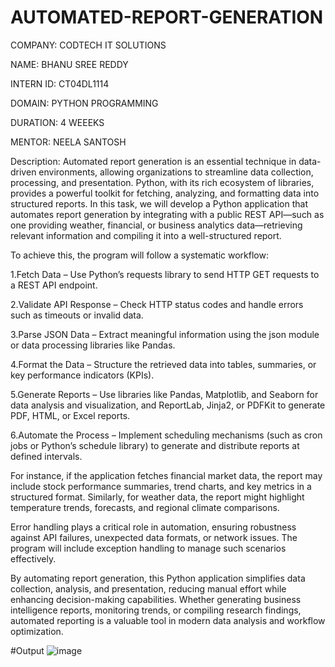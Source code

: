 # AUTOMATED-REPORT-GENERATION

COMPANY: CODTECH IT SOLUTIONS

NAME: BHANU SREE REDDY

INTERN ID: CT04DL1114

DOMAIN: PYTHON PROGRAMMING

DURATION: 4 WEEEKS

MENTOR: NEELA SANTOSH

Description: Automated report generation is an essential technique in data-driven environments, allowing organizations to streamline data collection, processing, and presentation. Python, with its rich ecosystem of libraries, provides a powerful toolkit for fetching, analyzing, and formatting data into structured reports. In this task, we will develop a Python application that automates report generation by integrating with a public REST API—such as one providing weather, financial, or business analytics data—retrieving relevant information and compiling it into a well-structured report.

To achieve this, the program will follow a systematic workflow:

1.Fetch Data – Use Python’s requests library to send HTTP GET requests to a REST API endpoint.

2.Validate API Response – Check HTTP status codes and handle errors such as timeouts or invalid data.

3.Parse JSON Data – Extract meaningful information using the json module or data processing libraries like Pandas.

4.Format the Data – Structure the retrieved data into tables, summaries, or key performance indicators (KPIs).

5.Generate Reports – Use libraries like Pandas, Matplotlib, and Seaborn for data analysis and visualization, and ReportLab, Jinja2, or PDFKit to generate PDF, HTML, or Excel reports.

6.Automate the Process – Implement scheduling mechanisms (such as cron jobs or Python’s schedule library) to generate and distribute reports at defined intervals.

For instance, if the application fetches financial market data, the report may include stock performance summaries, trend charts, and key metrics in a structured format. Similarly, for weather data, the report might highlight temperature trends, forecasts, and regional climate comparisons.

Error handling plays a critical role in automation, ensuring robustness against API failures, unexpected data formats, or network issues. The program will include exception handling to manage such scenarios effectively.

By automating report generation, this Python application simplifies data collection, analysis, and presentation, reducing manual effort while enhancing decision-making capabilities. Whether generating business intelligence reports, monitoring trends, or compiling research findings, automated reporting is a valuable tool in modern data analysis and workflow optimization.

#Output
![image](https://github.com/user-attachments/assets/081b8ed2-056d-4a07-bf27-3b562fb3f1fa)
